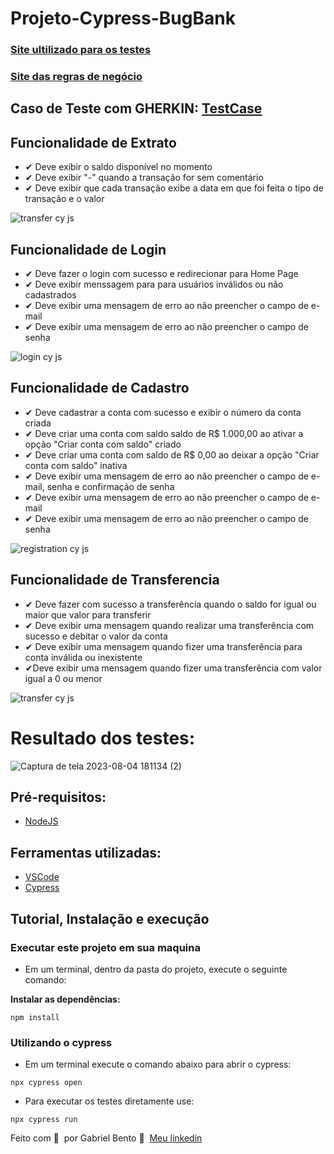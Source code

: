 <h1>Projeto-Cypress-BugBank</h1>


### [Site ultilizado para os testes](https://bugbank.netlify.app/)

### [Site das regras de negócio](https://bugbank.netlify.app/requirements)

## Caso de Teste com GHERKIN: [TestCase](testCase.md)

## Funcionalidade de Extrato
- ✔ Deve exibir o saldo disponível no momento
- ✔ Deve exibir "-" quando a transação for sem comentário
- ✔ Deve exibir que cada transação exibe a data em que foi feita o tipo de transação e o valor
  
![transfer cy js](https://github.com/GabrielBento299/Projeto-Cypress-BugBank/assets/86307663/90354cd3-5ef9-4c5f-9450-272a2a13e009)

## Funcionalidade de Login
- ✔ Deve fazer o login com sucesso e redirecionar para Home Page
- ✔ Deve exibir menssagem para para usuários inválidos ou não cadastrados
- ✔ Deve exibir uma mensagem de erro ao não preencher o campo de e-mail
- ✔ Deve exibir uma mensagem de erro ao não preencher o campo de senha

![login cy js](https://github.com/GabrielBento299/Projeto-Cypress-BugBank/assets/86307663/2a8e820d-f0cf-423d-929f-df652ab1bef0)

## Funcionalidade de Cadastro
- ✔ Deve cadastrar a conta com sucesso e exibir o número da conta criada
- ✔ Deve criar uma conta com saldo saldo de R$ 1.000,00 ao ativar a opção "Criar conta com saldo" criado
- ✔ Deve criar uma conta com saldo de R$ 0,00 ao deixar a opção "Criar conta com saldo" inativa
- ✔ Deve exibir uma mensagem de erro ao não preencher o campo de e-mail, senha e confirmação de senha
- ✔ Deve exibir uma mensagem de erro ao não preencher o campo de e-mail
- ✔ Deve exibir uma mensagem de erro ao não preencher o campo de senha
  
![registration cy js](https://github.com/GabrielBento299/Projeto-Cypress-BugBank/assets/86307663/43f1c5ea-5577-41f3-ae0c-b8905409387b)

## Funcionalidade de Transferencia
- ✔ Deve fazer com sucesso a transferência quando o saldo for igual ou maior que valor para transferir
- ✔ Deve exibir uma mensagem quando realizar uma transferência com sucesso e debitar o valor da conta
- ✔ Deve exibir uma mensagem quando fizer uma transferência para conta inválida ou inexistente
- ✔Deve exibir uma mensagem quando fizer uma transferência com valor igual a 0 ou menor

![transfer cy js](https://github.com/GabrielBento299/Projeto-Cypress-BugBank/assets/86307663/93fe56f4-be5e-40e9-b533-aa6a94af1bfa)

# Resultado dos testes:
![Captura de tela 2023-08-04 181134 (2)](https://github.com/GabrielBento299/Projeto-Cypress-BugBank/assets/86307663/8de3f37b-4830-402e-a3ed-a3e458c9b0d3)


## Pré-requisitos:
- [NodeJS](https://nodejs.org/en/download/ "NodeJS")

## Ferramentas utilizadas:
- [VSCode](https://code.visualstudio.com/ "VSCode")
- [Cypress](https://www.npmjs.com/package/cypress "Cypress")
#####

## Tutorial, Instalação e execução

### Executar este projeto em sua maquina

* Em um terminal, dentro da pasta do projeto, execute o seguinte comando:

**Instalar as dependências:**  
```
npm install
```

### Utilizando o cypress

* Em um terminal execute o comando abaixo para abrir o cypress:
```
npx cypress open 
```

* Para executar os testes diretamente use:
```
npx cypress run 
```

Feito com 💜 &nbsp;por Gabriel Bento 👋 &nbsp;[Meu linkedin](https://www.linkedin.com/in/santosgabriel299/)
